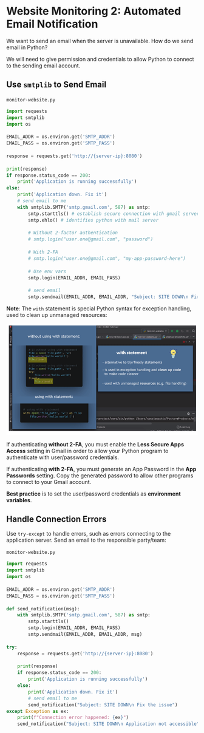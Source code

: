 # Website Monitoring 2: Automated Email Notification

We want to send an email when the server is unavailable. How do we send email in
Python?

We will need to give permission and credentials to allow Python to connect to
the sending email account.

## Use `smtplib` to Send Email

`monitor-website.py`

```python
import requests
import smtplib
import os

EMAIL_ADDR = os.environ.get('SMTP_ADDR')
EMAIL_PASS = os.environ.get('SMTP_PASS')

response = requests.get('http://{server-ip}:8080')

print(response)
if response.status_code == 200:
    print('Application is running successfully')
else:
    print('Application down. Fix it')
    # send email to me
    with smtplib.SMTP('smtp.gmail.com', 587) as smtp:
        smtp.starttls() # establish secure connection with gmail server
        smtp.ehlo() # identifies python with mail server

        # Without 2-factor authentication
        # smtp.login("user.one@gmail.com", "password")

        # With 2-FA
        # smtp.login("user.one@gmail.com", "my-app-password-here")

        # Use env vars
        smtp.login(EMAIL_ADDR, EMAIL_PASS)

        # send email
        smtp.sendmail(EMAIL_ADDR, EMAIL_ADDR, "Subject: SITE DOWN\n Fix the issue")

```

**Note**: The `with` statement is special Python syntax for exception handling,
used to clean up unmanaged resources:

!["with" statement](./screenshots/with-statement.png)

If authenticating **without 2-FA**, you must enable the **Less Secure Apps
Access** setting in Gmail in order to allow your Python program to authenticate
with user/password credentials.

If authenticating **with 2-FA**, you must generate an App Password in the **App
Passwords** setting. Copy the generated password to allow other programs to
connect to your Gmail account.

**Best practice** is to set the user/password credentials as **environment
variables**.

## Handle Connection Errors

Use `try-except` to handle errors, such as errors connecting to the application
server. Send an email to the responsible party/team:

`monitor-website.py`

```python
import requests
import smtplib
import os

EMAIL_ADDR = os.environ.get('SMTP_ADDR')
EMAIL_PASS = os.environ.get('SMTP_PASS')

def send_notification(msg):
    with smtplib.SMTP('smtp.gmail.com', 587) as smtp:
        smtp.starttls()
        smtp.login(EMAIL_ADDR, EMAIL_PASS)
        smtp.sendmail(EMAIL_ADDR, EMAIL_ADDR, msg)

try:
    response = requests.get('http://{server-ip}:8080')

    print(response)
    if response.status_code == 200:
        print('Application is running successfully')
    else:
        print('Application down. Fix it')
        # send email to me
        send_notification("Subject: SITE DOWN\n Fix the issue")
except Exception as ex:
    print(f"Connection error happened: {ex}")
    send_notification("Subject: SITE DOWN\n Application not accessible")

```
